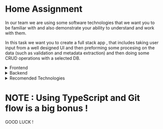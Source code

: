 # Home Assignment


In our team we are using some software technologies that we want you to be familiar with and also demonstrate your ability to understand and work with them.

In this task we want you to create a full stack app , that includes taking user input from a well designed UI and then preforming some procesing on the data (such as validation and metadata extraction)  and then doing some CRUD operations with a selected DB.


<details>
  <summary>Frontend</summary>

  - Create a user interface for uploading files , The UI needs to be designed to look like the [example](https://www.figma.com/file/d8dGyuJIbrbdJzEN0l3lSI/%D7%A4%D7%A8%D7%95%D7%99%D7%A7%D7%98-%D7%A2%D7%99%D7%A6%D7%95%D7%91-%D7%9E%D7%A8%D7%A5-2024?type=design&node-id=0-1&mode=design) we provided as much as you can.

</details>

<details>
  <summary>Backend</summary>

  - Deploy the infrastructure from the `docker-compose.yaml` file.
  - Create a server for the UI and Preform validations on files.
  - Extract metadata and store it .
  - store the files , and check for duplications.
  - Create tests.
  - Use git flow .  

</details>

<details>
  using the same technologies that we are using in our team is a grate bonus 
  <summary>Recomended Technologies</summary>

  Minio,   
  Mongodb,   
  Node js ,  
  React js ,   
  TypeScript      
  Docker  

</details>

# NOTE :  Using TypeScript and Git flow is a big bonus !

GOOD LUCK ! 
